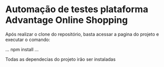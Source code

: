 # Automação de testes plataforma Advantage Online Shopping

Após realizar o clone do repositório, basta acessar a pagina do projeto e executar o comando:

...
npm install
...

Todas as dependecias do projeto irão ser instaladas